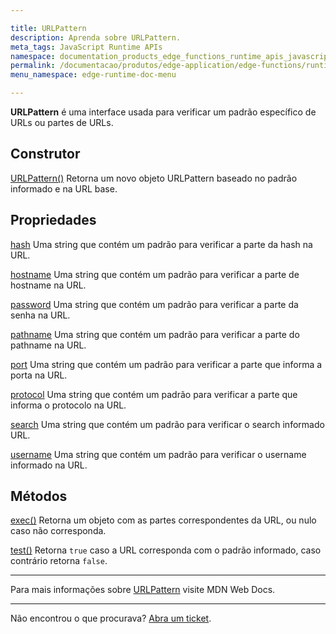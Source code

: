 ```yaml
---

title: URLPattern
description: Aprenda sobre URLPattern.
meta_tags: JavaScript Runtime APIs
namespace: documentation_products_edge_functions_runtime_apis_javascript_url_pattern
permalink: /documentacao/produtos/edge-application/edge-functions/runtime-apis/javascript/url-pattern/
menu_namespace: edge-runtime-doc-menu

---
```


**URLPattern** é uma interface usada para verificar um padrão específico de URLs ou partes de URLs.

## Construtor

[URLPattern()](https://developer.mozilla.org/en-US/docs/Web/API/URLPattern/URLPattern)
Retorna um novo objeto URLPattern baseado no padrão informado e na URL base.

## Propriedades

[hash](https://developer.mozilla.org/en-US/docs/Web/API/URLPattern/URLPattern)
Uma string que contém um padrão para verificar a parte da hash na URL.

[hostname](https://developer.mozilla.org/en-US/docs/Web/API/URLPattern/hostname)
Uma string que contém um padrão para verificar a parte de hostname na URL.

[password](https://developer.mozilla.org/en-US/docs/Web/API/URLPattern/password)
Uma string que contém um padrão para verificar a parte da senha na URL.

[pathname](https://developer.mozilla.org/en-US/docs/Web/API/URLPattern/pathname)
Uma string que contém um padrão para verificar a parte do pathname na URL.

[port](https://developer.mozilla.org/en-US/docs/Web/API/URLPattern/port)
Uma string que contém um padrão para verificar a parte que informa a porta na URL.

[protocol](https://developer.mozilla.org/en-US/docs/Web/API/URLPattern/protocol)
Uma string que contém um padrão para verificar a parte que informa o protocolo na URL.

[search](https://developer.mozilla.org/en-US/docs/Web/API/URLPattern/search)
Uma string que contém um padrão para verificar o search informado URL.

[username](https://developer.mozilla.org/en-US/docs/Web/API/URLPattern/username)
Uma string que contém um padrão para verificar o username informado na URL.

## Métodos

[exec()](https://developer.mozilla.org/en-US/docs/Web/API/URLPattern/exec)
Retorna um objeto com as partes correspondentes da URL, ou nulo caso não corresponda.

[test()](https://developer.mozilla.org/en-US/docs/Web/API/URLPattern/test)
Retorna `true` caso a URL corresponda com o padrão informado, caso contrário retorna `false`.

---

Para mais informações sobre [URLPattern](https://developer.mozilla.org/en-US/docs/Web/API/URLPattern) visite MDN Web Docs.

---

Não encontrou o que procurava? [Abra um ticket](https://tickets.azion.com/pt-BR/support/login/).
